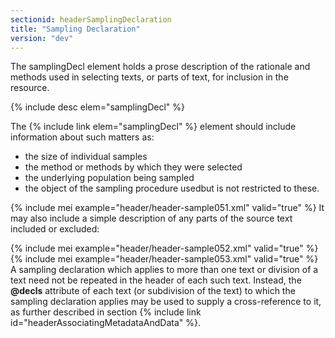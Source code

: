 ```yaml
---
sectionid: headerSamplingDeclaration
title: "Sampling Declaration"
version: "dev"
---
```


The samplingDecl element holds a prose description of the rationale and methods used
in
selecting texts, or parts of text, for inclusion in the resource.



{% include desc elem="samplingDecl" %}




The {% include link elem="samplingDecl" %} element should include information about such
matters as:

- the size of individual samples
- the method or methods by which they were selected
- the underlying population being sampled
- the object of the sampling procedure usedbut is not restricted to these.

{% include mei example="header/header-sample051.xml" valid="true" %}
It may also include a simple description of any parts of the source text included
or
excluded:

{% include mei example="header/header-sample052.xml" valid="true" %}
{% include mei example="header/header-sample053.xml" valid="true" %}
A sampling declaration which applies to more than one text or division of a text need
not
be repeated in the header of each such text. Instead, the **@decls** attribute of each
text (or subdivision of the text) to which the sampling declaration applies may be
used to
supply a cross-reference to it, as further described in section {% include link id="headerAssociatingMetadataAndData" %}.


